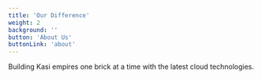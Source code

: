 ```yaml
---
title: 'Our Difference'
weight: 2
background: ''
button: 'About Us'
buttonLink: 'about'
---
```


Building Kasi empires one brick at a time with the latest cloud technologies.
